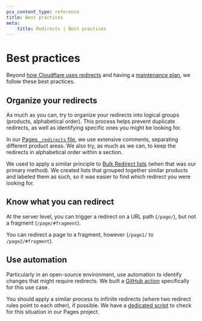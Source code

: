 ```yaml
---
pcx_content_type: reference
title: Best practices
meta:
    title: Redirects | Best practices
---
```


# Best practices

Beyond [how Cloudflare uses redirects](/docs-guide/manage-content/redirects/process/) and having a [maintenance plan](/docs-guide/manage-content/redirects/maintenance/), we follow these best practices.

## Organize your redirects

As much as you can, try to organize your redirects into logical groups (products, alphabetical order). This process helps prevent duplicate redirects, as well as identifying specific ones you might be looking for.

In our [Pages `_redirects` file](https://github.com/cloudflare/cloudflare-docs/blob/production/content/_redirects), we use extensive comments, separating different product areas. We also try, as much as we can, to keep the redirects in alphabetical order within a section.

We used to apply a similar principle to [Bulk Redirect lists](/rules/url-forwarding/bulk-redirects/) (when that was our primary method). We created lists that grouped together similar products and labeled them as such, so it was easier to find which redirect you were looking for.

## Know what you can redirect

At the server level, you can trigger a redirect on a URL path (`/page/`), but not a fragment (`/page/#fragment`).

You can redirect a page to a fragment, however (`/page1/` to `/page2/#fragment`).

## Use automation

Particularly in an open-source environment, use automation to identify changes that might require redirects. We built a [GitHub action](https://github.com/cloudflare/cloudflare-docs/blob/production/.github/workflows/comment-changed-filenames.yml) specifically for this use case.

You should apply a similar process to infinite redirects (where two redirect rules point to each other), if possible. We have a [dedicated script](https://github.com/cloudflare/cloudflare-docs/blob/production/bin/find-infinite-redirects.ts) to check for this situation in our Pages project.